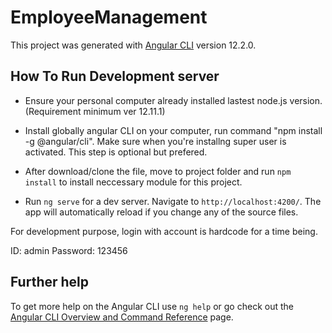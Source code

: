 # EmployeeManagement

This project was generated with [Angular CLI](https://github.com/angular/angular-cli) version 12.2.0.

## How To Run Development server

- Ensure your personal computer already installed lastest node.js version. (Requirement minimum ver 12.11.1)

- Install globally angular CLI on your computer, run command "npm install -g @angular/cli". Make sure when you're installng super user is activated. This step is optional but prefered.

- After download/clone the file, move to project folder and run `npm install` to install neccessary module for this project.

- Run `ng serve` for a dev server. Navigate to `http://localhost:4200/`. The app will automatically reload if you change any of the source files.

For development purpose, login with account is hardcode for a time being.

ID: admin
Password: 123456

## Further help

To get more help on the Angular CLI use `ng help` or go check out the [Angular CLI Overview and Command Reference](https://angular.io/cli) page.

